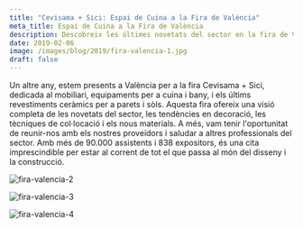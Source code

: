 ```yaml
---
title: "Cevisama + Sici: Espai de Cuina a la Fira de València"
meta_title: Espai de Cuina a la Fira de València
description: Descobreix les últimes novetats del sector en la fira de València dedicada al mobiliari, equipament de cuina i bany, i revestiments ceràmics.
date: 2019-02-06
image: /images/blog/2019/fira-valencia-1.jpg
draft: false
---
```


Un altre any, estem presents a València per a la fira Cevisama + Sici, dedicada al mobiliari, equipaments per a cuina i bany, i els últims revestiments ceràmics per a parets i sòls. Aquesta fira ofereix una visió completa de les novetats del sector, les tendències en decoració, les tècniques de col·locació i els nous materials. A més, vam tenir l'oportunitat de reunir-nos amb els nostres proveïdors i saludar a altres professionals del sector. Amb més de 90.000 assistents i 838 expositors, és una cita imprescindible per estar al corrent de tot el que passa al món del disseny i la construcció.

![fira-valencia-2](/images/blog/2019/fira-valencia-2.jpg)

![fira-valencia-3](/images/blog/2019/fira-valencia-3.jpg)

![fira-valencia-4](/images/blog/2019/fira-valencia-4.jpg)

